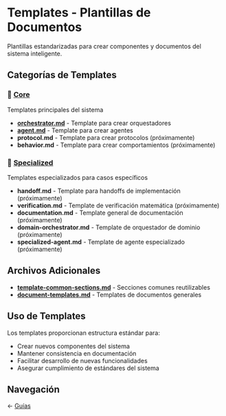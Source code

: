 # Templates - Plantillas de Documentos

Plantillas estandarizadas para crear componentes y documentos del sistema inteligente.

## Categorías de Templates

### 🎯 [Core](./core/README.md)
Templates principales del sistema
- **[orchestrator.md](./core/orchestrator.md)** - Template para crear orquestadores
- **[agent.md](./core/agent.md)** - Template para crear agentes
- **protocol.md** - Template para crear protocolos (próximamente)
- **behavior.md** - Template para crear comportamientos (próximamente)

### 🔧 [Specialized](./specialized/README.md)
Templates especializados para casos específicos
- **handoff.md** - Template para handoffs de implementación (próximamente)
- **verification.md** - Template de verificación matemática (próximamente)
- **documentation.md** - Template general de documentación (próximamente)
- **domain-orchestrator.md** - Template de orquestador de dominio (próximamente)
- **specialized-agent.md** - Template de agente especializado (próximamente)

## Archivos Adicionales

- **[template-common-sections.md](./template-common-sections.md)** - Secciones comunes reutilizables
- **[document-templates.md](./document-templates.md)** - Templates de documentos generales

## Uso de Templates

Los templates proporcionan estructura estándar para:
- Crear nuevos componentes del sistema
- Mantener consistencia en documentación
- Facilitar desarrollo de nuevas funcionalidades
- Asegurar cumplimiento de estándares del sistema

## Navegación

← [Guías](../guides/README.md)